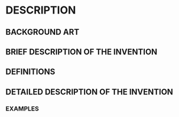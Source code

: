 # DESCRIPTION

## BACKGROUND ART

## BRIEF DESCRIPTION OF THE INVENTION

## DEFINITIONS

## DETAILED DESCRIPTION OF THE INVENTION

### EXAMPLES

